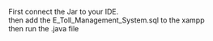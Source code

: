 First connect the Jar to your IDE. <br>
then add the E_Toll_Management_System.sql to the xampp <br>
then run the .java file 

